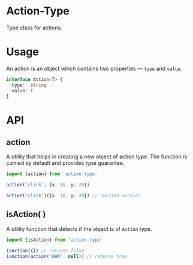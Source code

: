 # Action-Type
Type class for actions.

# Usage
An action is an object which contains two properties — `type` and `value`.

```ts
interface Action<T> {
  type:  string
  value: T
}
```

# API


## action
A utility that helps in creating a new object of action type. The function is curried by default and provides type guarantee.

```ts
import {action} from 'action-type'

action('click', {x: 10, y: 20})

action('click')({x: 10, y: 20}) // curried version
```

## isAction( )
A utility function that detects if the object is of `Action` type.

```ts
import {isAction} from 'action-type'

isAction({}) // returns false
isAction(action('WWW', null)) // returns true
```
